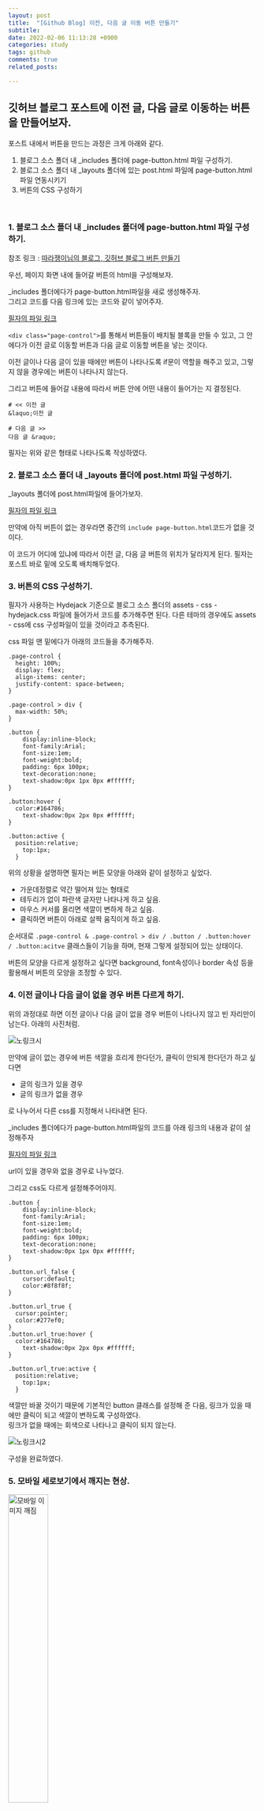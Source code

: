 ```yaml
---
layout: post
title:  "[Github Blog] 이전, 다음 글 이동 버튼 만들기"
subtitle:
date: 2022-02-06 11:13:28 +0900
categories: study
tags: github
comments: true
related_posts:

---
```


## 깃허브 블로그 포스트에 이전 글, 다음 글로 이동하는 버튼을 만들어보자.

포스트 내에서 버튼을 만드는 과정은 크게 아래와 같다.<br/>

1. 블로그 소스 폴더 내 _includes 폴더에 page-button.html 파일 구성하기.
2. 블로그 소스 폴더 내 _layouts 폴더에 있는 post.html 파일에 page-button.html 파일 연동시키기
3. 버튼의 CSS 구성하기
<br/>

### 1. 블로그 소스 폴더 내 _includes 폴더에 page-button.html 파일 구성하기.<br/>

참조 링크 : [따라쟁이님의 블로그, 깃허브 블로그 버튼 만들기](https://khw11044.github.io/blog/githubpages/2020-12-26-making-blog-11/)<br/>

우선, 페이지 화면 내에 들어갈 버튼의 html을 구성해보자.<br/>

_includes 폴더에다가 page-button.html파일을 새로 생성해주자.<br/>
그리고 코드를 다음 링크에 있는 코드와 같이 넣어주자.<br/>

[필자의 파일 링크](https://github.com/wookikim95/wookikim95.github.io/blob/main/_includes/page-button_1.html)<br/>

`<div class="page-control">`를 통해서 버튼들이 배치될 블록을 만들 수 있고, 그 안에다가 이전 글로 이동할 버튼과 다음 글로 이동할 버튼을 넣는 것이다.<br/>

이전 글이나 다음 글이 있을 때에만 버튼이 나타나도록 if문이 역할을 해주고 있고, 그렇지 않을 경우에는 버튼이 나타나지 않는다.<br/>

그리고 버튼에 들어갈 내용에 따라서 버튼 안에 어떤 내용이 들어가는 지 결정된다.<br/>


```
# << 이전 글
&laquo;이전 글

# 다음 글 >>
다음 글 &raquo;
```

필자는 위와 같은 형태로 나타나도록 작성하였다.<br/>

### 2. 블로그 소스 폴더 내 _layouts 폴더에 post.html 파일 구성하기.<br/>

_layouts 폴더에 post.html파일에 들어가보자.<br/>

[필자의 파일 링크](https://github.com/wookikim95/wookikim95.github.io/blob/main/_layouts/post.html)<br/>

만약에 아직 버튼이 없는 경우라면 중간의 `include page-button.html`코드가 없을 것이다.<br/>

이 코드가 어디에 있냐에 따라서 이전 글, 다음 글 버튼의 위치가 달라지게 된다. 필자는 포스트 바로 밑에 오도록 배치해두었다.<br/>

### 3. 버튼의 CSS 구성하기.<br/>

필자가 사용하는 Hydejack 기준으로 블로그 소스 폴더의 assets - css - hydejack.css 파일에 들어가서 코드를 추가해주면 된다. 다른 테마의 경우에도 assets - css에 css 구성파일이 있을 것이라고 추측된다.<br/>

css 파일 맨 밑에다가 아래의 코드들을 추가해주자.

```
.page-control {
  height: 100%;
  display: flex;
  align-items: center;
  justify-content: space-between;
}

.page-control > div {
  max-width: 50%;
}

.button {
	display:inline-block;
	font-family:Arial;
	font-size:1em;
	font-weight:bold;
	padding: 6px 100px;
	text-decoration:none;
	text-shadow:0px 1px 0px #ffffff;
}

.button:hover {
  color:#164786;
	text-shadow:0px 2px 0px #ffffff;
}

.button:active {
  position:relative;
	top:1px;
  }
```

위의 상황을 설명하면 필자는 버튼 모양을 아래와 같이 설정하고 싶었다.<br/>
- 가운데정렬로 약간 떨어져 있는 형태로
- 테두리가 없이 파란색 글자만 나타나게 하고 싶음.
- 마우스 커서를 올리면 색깔이 변하게 하고 싶음.
- 클릭하면 버튼이 아래로 살짝 움직이게 하고 싶음.

순서대로 `.page-control & .page-control > div / .button / .button:hover / .button:acitve` 클래스들이 기능을 하며, 현재 그렇게 설정되어 있는 상태이다.<br/>

버튼의 모양을 다르게 설정하고 싶다면 background, font속성이나 border 속성 등을 활용해서 버튼의 모양을 조정할 수 있다.<br/>


### 4. 이전 글이나 다음 글이 없을 경우 버튼 다르게 하기.<br/>

위의 과정대로 하면 이전 글이나 다음 글이 없을 경우 버튼이 나타나지 않고 빈 자리만이 남는다. 아래의 사진처럼.<br/>

![노링크시](https://github.com/wookikim95/wookikim95.github.io/blob/main/assets/img/study/github/2022-02-06_1.jpg?raw=true)

만약에 글이 없는 경우에 버튼 색깔을 흐리게 한다던가, 클릭이 안되게 한다던가 하고 싶다면

- 글의 링크가 있을 경우
- 글의 링크가 없을 경우

로 나누어서 다른 css를 지정해서 나타내면 된다.<br/>

_includes 폴더에다가 page-button.html파일의 코드를 아래 링크의 내용과 같이 설정해주자<br/>

[필자의 파일 링크](https://github.com/wookikim95/wookikim95.github.io/blob/main/_includes/page-button.html)<br/>

url이 있을 경우와 없을 경우로 나누었다.<br/>

그리고 css도 다르게 설정해주어야지.<br/>
```
.button {
	display:inline-block;
	font-family:Arial;
	font-size:1em;
	font-weight:bold;
	padding: 6px 100px;
	text-decoration:none;
	text-shadow:0px 1px 0px #ffffff;
}

.button.url_false {
	cursor:default;
	color:#8f8f8f;
}

.button.url_true {
  cursor:pointer;
  color:#277ef0;
}
.button.url_true:hover {
  color:#164786;
	text-shadow:0px 2px 0px #ffffff;
}

.button.url_true:active {
  position:relative;
	top:1px;
  }
```
색깔만 바꿀 것이기 때문에 기본적인 button 클래스를 설정해 준 다음, 링크가 있을 때에만 클릭이 되고 색깔이 변하도록 구성하였다.<br/>
링크가 없을 때에는 회색으로 나타나고 클릭이 되지 않는다.<br/>

![노링크시2](https://github.com/wookikim95/wookikim95.github.io/blob/main/assets/img/study/github/2022-02-06_2.jpg?raw=true)

구성을 완료하였다.<br/>

### 5. 모바일 세로보기에서 깨지는 현상.<br/>

<img src='https://github.com/wookikim95/wookikim95.github.io/blob/main/assets/img/study/github/2022-02-06_3.jpg?raw=true' alt='모바일 이미지 깨짐' style="width:40%; height:40%"><br/>

모바일로 블로그를 둘러보는데 이전글, 다음글 버튼이 깨지는 현상이 발생한다.<br/>
필자는 이 글 작성일 기준으로 갤럭시z폴드2를 사용하고 있었다.<br/>

세로보기 할 때에는 깨지지만, PC나 가로보기 할 때에는 깨지지 않는다.<br/>
원인을 분석해보니 세로보기 할때 화면 width값이 작아지는데 좌우 padding 값이 그에 비해서 커서 깨지는 것이었다.<br/>

그러면 가로보기, PC화면에서는 정상적으로 보이게 하되, 세로보기 할 때에만 폰트크기를 줄이고 padding 값을 줄이면 될 것이라 생각하였다.<br/>

참조 링크 : [모바일의 가로세로에 따라 달라지는 CSS 만들기](https://m.blog.naver.com/PostView.naver?isHttpsRedirect=true&blogId=qor3326&logNo=221172351222)

위 링크를 참조하여 hydejack.css에 있는 버튼 코드를 아래와 같이 수정하였다.<br/>

```
/* Landscape mode */
 @media only screen and (orientation: landscape) {
  .button {
    display:inline-block;
    font-family:Arial;
    font-size:25px;
    font-weight:bold;
    padding: 6px 100px;
    text-decoration:none;
    text-shadow:0px 1px 0px #ffffff;
  }
  .portrait_only   { display: none; }
}

/* Portrait mode */
@media only screen and (orientation: portrait) {
  .button {
    display:inline-block;
    font-family:Arial;
    font-size:16px;
    font-weight:bold;
    padding: 6px 20px;
    text-decoration:none;
    text-shadow:0px 1px 0px #ffffff;
  }
  .landscape_only  { display: none; }
}
```
가로모드나 PC버전 일때에는 좌우 padding 값이 크고 글자 크기가 커지도록, 세로모드일 때에는 좌우 padding 값이 작아지고 글자 크기가 작아지도록 만든다.<br/>

![모바일시험](https://github.com/wookikim95/wookikim95.github.io/blob/main/assets/img/study/github/2022-02-06_4.jpg?raw=true)

VS Code 터미널에서 bundle exec jekyll serve를 실행하고,
크롬이나 MS Edge에서 F12를 눌러 표시한 버튼을 누르면 모바일 환경에서의 UI를 시뮬레이션 할 수 있었다.<br/>

![모바일시험2](https://github.com/wookikim95/wookikim95.github.io/blob/main/assets/img/study/github/2022-02-06_5.jpg?raw=true)

왼쪽이 세로모드, 오른쪽이 가로모드이다.<br/>
오케이. MS Edge 개발자 도구에서 시험해보니 원하는 대로 출력된다.<br/>

### 혹은 width 크기에 따라서?<br/>

아니면.. Width크기에 따라서 조절을 해볼 수 도 있다.<br/>
개인적인 추측으로 가로모드, 세로모드가 결정되는 기준이 width랑 height 중에서 어느 쪽이 더 큰지 비교한 결과인 것 같다.<br/>

![모바일시험3](https://github.com/wookikim95/wookikim95.github.io/blob/main/assets/img/study/github/2022-02-06_8.jpg?raw=true)

핸드폰 같은 부분에서 세로모드로 보면 지금과 같은 폰트크기나 padding이 알맞지만, 태블릿 pc 같이 화면이 큰 상태에서 세로모드로 보면 오히려 폰트크기가 작으면 불편하더라..<br/>

버튼이 깨지는 원인은 좌우 padding이 화면의 width보다 커서 발생한 것이니까, width값이 작을 때에만 padding을 조절하면 되겠지??<br/>

```
/* width > 500px일 때 */
 @media (min-width:501px) {
  .button {
    display:inline-block;
    font-family:Arial;
    font-size:25px;
    font-weight:bold;
    padding: 6px 100px;
    text-decoration:none;
    text-shadow:0px 1px 0px #ffffff;
  }
  .portrait_only   { display: none; }
}

/* width <= 500px일 때 */
@media (max-width:500px) {
  .button {
    display:inline-block;
    font-family:Arial;
    font-size:16px;
    font-weight:bold;
    padding: 6px 20px;
    text-decoration:none;
    text-shadow:0px 1px 0px #ffffff;
  }
  .landscape_only  { display: none; }
}
```

가로모드, 세로모드에 따라 분류했던 부분을 수정했다. 버튼 클래스 안의 요소는 그대로 두고, 조건을 각기 다르게 부여했다.<br/>
필자는 width의 크기가 500px일때를 분기로 설정했다.

![모바일시험4](https://github.com/wookikim95/wookikim95.github.io/blob/main/assets/img/study/github/2022-02-06_9.jpg?raw=true)

css 코드를 바꾼 뒤, MS Edge에서 시뮬레이션 해보았다.<br/>
450x824 그리고 1024x1500으로 같은 세로모드지만 버튼 속성이 다르게 적용되었다.<br/>

그리고 다시 갤럭시z폴드2에서 봤다. 역시 적용이 잘 되었다.<br/>

### 해결해야 할 것<br/>

하지만 카테고리 별이 아닌 전체 포스트를 기준으로 이전 글과 다음 글의 링크가 연결된다.

CSS와 웹을 더 공부하고 나서, 카테고리 별로 보고 싶으면 카테고리 별로 볼 수 있도록 하는 방법도 짜야 겠다.<br/>